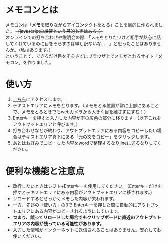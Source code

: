# メモコンとは
メモコンは「**メモ**を取りながらアイ**コン**タクトをとる」ことを目的に作られました。 ~~（javascriptの練習という目的も実はある。）~~   
オンラインでの打ち合わせや説明会の際、「メモをとりたいけど相手が熱心に話してくれているのに目をそらすのは申し訳ないな……」と思ったことはありませんか。（私はあります。）  
ということで、できるだけ目をそらさずにブラウザ上でメモがとれるサイト「メモコン」を作りました。
# 使い方
1. [こちら](https://ken-hashimoto.github.io/memo_con/)にアクセスします。
1. テキストエリアにメモをとります。（メモをとる位置が常に上部にあることで、メモをとるときでもwebカメラから大きく目を離さずにすむ！）
1. Enterキーを押すと入力した内容が下の灰色の部分に移ります。（以下これをアウトプットエリアと呼びます。）
1. 打ち合わせなどが終わり、アウトプットエリアにある内容をコピーしたい場合はテキストエリア真下にある「元の文をコピー」をクリックします。
1. あとはお好みでコピーした内容をwordで整理するなりlineに送るなりしてください。
# 便利な機能と注意点
* 改行したいときはシフト+Enterキーを使用してください。（Enterキーだけを押すとテキストエリアにある内容がアウトプットエリアに移されます。）
* リロードするとせっかくメモした内容が失われます。
* 一方、先述の「使い方」の3で Enterキーを押した際に自動的にアウトプットエリアにある内容がコピーされるようにしています。
* **つまり、誤ってリロードした場合でもクリップボードに直近のアウトプットエリアの内容が残っている可能性があります。**
* 入力した情報がインターネットに送信されることはありません。安心してお使いください。
